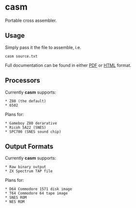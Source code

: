 # casm

Portable cross assembler.

## Usage

Simply pass it the file to assemble, i.e.

`casm source.txt`

Full documentation can be found in either [PDF](doc/manual.pdf) or
[HTML](doc/manual.html) format.

## Processors

Currently **casm** supports:

	* Z80 (the default)
	* 6502

Plans for:

	* Gameboy Z80 derarative
	* Ricoh 5A22 (SNES)
	* SPC700 (SNES sound chip)

## Output Formats

Currently **casm** supports:

	* Raw binary output
	* ZX Spectrum TAP file

Plans for:

	* D64 Commodore 1571 disk image
	* T64 Commodore 64 tape image
	* SNES ROM
	* NES ROM
